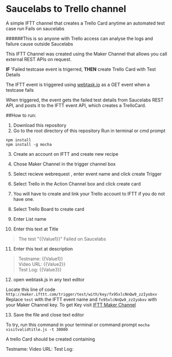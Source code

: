 # Saucelabs to Trello channel


A simple IFTT channel that creates a Trello Card anytime an automated test case run Fails on saucelabs

######This is so anyone with Trello access can analyse the logs and failure cause outside Saucelabs

This IFTT Channel was created using the Maker Channel that allows you call external REST APIs on request.

**IF** 'Failed testcase event is trigerred, **THEN** create Trello Card with Test Details

The IFTT event is triggered using [webtask.io](http://webtask.io) as a GET event when a testcase fails

When triggered, the event gets the failed test details from Saucelabs REST API, and posts it to the IFTT event API, which creates a TrelloCard. 

##How to run:
 1. Download this repository
 2. Go to the root directory of this repository
 Run in terminal or cmd prompt

```
npm install
npm install -g mocha

```

3. Create an account on IFTT and create new recipe

4. Chose Maker Channel in the trigger channel box
5. Select recieve webrequest , enter event name and click create Trigger
6. Select Trello in the Action Channel box and click create card
7. You will have to create and link your Trello account to IFTT if you do not have one.
8. Select Trello Board to create card
9. Enter List name
10. Enter this text at Title

>The test "{{Value1}}" Failed on Saucelabs
  
11. Enter this text at description
>Testname: {{Value1}}<br>
>Video URL: {{Value2}}<br>
>Test Log: {{Value3}}

12. open webtask.js in any text editor

Locate this line of code 
`http://maker.ifttt.com/trigger/test/with/key/fx95xlcNnQw9_zzIyobxv` 
Replace 
`test` with the IFTT event name and `fx95xlcNnQw9_zzIyobxv` with your Maker Channel key. To get Key visit [IFTT Maker Channel](https://iftt.com/maker)

13. Save the file and close text editor

To try, run this command in your terminal or command prompt
`mocha visitvalidtitle.js -t 30000`


A trello Card should be created containing

Testname: 
Video URL: 
Test Log: 





